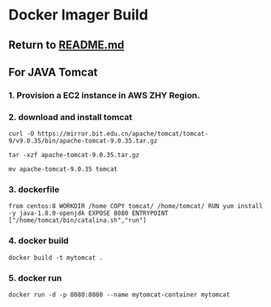 # Docker Imager Build

## Return to [README.md](README.md)

## For JAVA Tomcat

### 1. Provision a EC2 instance in AWS ZHY Region.

### 2. download and install tomcat
```
curl -O https://mirror.bit.edu.cn/apache/tomcat/tomcat-9/v9.0.35/bin/apache-tomcat-9.0.35.tar.gz

tar -xzf apache-tomcat-9.0.35.tar.gz

mv apache-tomcat-9.0.35 tomcat
```
### 3. dockerfile
`
from centos:8
WORKDIR /home
COPY tomcat/ /home/tomcat/
RUN yum install -y java-1.8.0-openjdk
EXPOSE 8080
ENTRYPOINT ["/home/tomcat/bin/catalina.sh","run"]
`
### 4. docker build
`
docker build -t mytomcat .
`
### 5. docker run
`
docker run -d -p 8080:8080 --name mytomcat-container mytomcat
`
